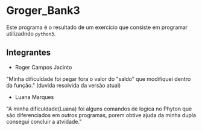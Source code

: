 # Groger_Bank3
Este programa é o resultado de um exercício que consiste em programar utilizadndo `python3`.

## Integrantes
- Roger Campos Jacinto

"Minha dificuldade foi pegar fora o valor do "saldo" que modifiquei dentro da função." (duvida resolvida da versão atual)

- Luana Marques

"A minha dificuldade(Luana) foi alguns comandos de logica no Phyton que são diferenciados em outros programas, porem obtive ajuda da minha dupla consegui concluir a atvidade." 





